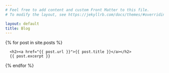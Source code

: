 ```yaml
---
# Feel free to add content and custom Front Matter to this file.
# To modify the layout, see https://jekyllrb.com/docs/themes/#overriding-theme-defaults

layout: default
title: Blog
---
```


<body>
  {% for post in site.posts %}
    
      <h2><a href="{{ post.url }}">{{ post.title }}</a></h2>
      {{ post.excerpt }}
    
  {% endfor %}
</body>
